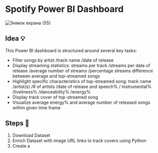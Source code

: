 # Spotify Power BI Dashboard
![Знімок екрана (55)](https://github.com/ViestaBa/dashboard-most-streamed-spotify-songs-2023/assets/145791658/caa1131f-b810-4e5d-b7aa-09f39b83501e)
## Idea 💡 
This Power BI dashboard is structured around several key tasks:
- Filter songs by artist /track name /date of release
- Display streaming statistics: streams per track /streams per date of release /average number of streams /percentage streams difference between average and top-streamed songs
- Highlight specific characteristics of top-streamed song: track name /artist(s) /# of artists /date of release and speech% / instrumental% /liveliness% /danceability% /energy%
- Display track cover of top-streamed song
- Visualize average energy% and average number of released songs within given time frame

## Steps 🔎
1. Download Dataset
2. Enrich Dataset with image URL links to track covers using Python
3. Create a 
